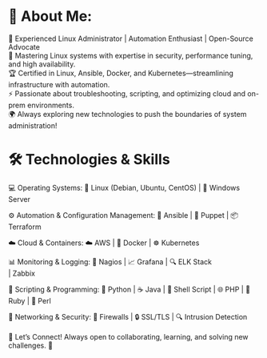 # 💫 About Me:
🐧 Experienced Linux Administrator | Automation Enthusiast | Open-Source Advocate <br>
🚀 Mastering Linux systems with expertise in security, performance tuning, and high availability. <br>
🏆 Certified in Linux, Ansible, Docker, and Kubernetes—streamlining infrastructure with automation.  <br>
⚡ Passionate about troubleshooting, scripting, and optimizing cloud and on-prem environments. <br>
🌍 Always exploring new technologies to push the boundaries of system administration! <br>

# 🛠️ Technologies & Skills 

💻 Operating Systems: 🐧 Linux (Debian, Ubuntu, CentOS) | 🏢 Windows Server <br>

⚙️ Automation & Configuration Management: 📜 Ansible | 🤖 Puppet | 📦 Terraform <br>

☁️ Cloud & Containers: ☁️ AWS | 🐳 Docker | ☸️ Kubernetes <br>

📊 Monitoring & Logging: 📡 Nagios | 📈 Grafana | 🔍 ELK Stack <br> | Zabbix

🔧 Scripting & Programming: 🐍 Python | ☕ Java | 🐚 Shell Script | 🌐 PHP | 💎 Ruby | 🦪 Perl 

📡 Networking & Security: 🔐 Firewalls | 🔒 SSL/TLS | 🔍 Intrusion Detection <br>
<br>
📩 Let’s Connect! Always open to collaborating, learning, and solving new challenges. 🚀
